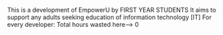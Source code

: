 This is a development of EmpowerU by FIRST YEAR STUDENTS
It aims to support any adults seeking education of information technology [IT]
For every developer:
  Total hours wasted here--> 0
